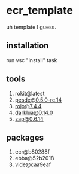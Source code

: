# ecr_template

uh template I guess.

## installation

run vsc "install" task

## tools

1. rokit@latest
2. pesde@0.5.0-rc.14
3. rojo@7.4.4
4. darklua@0.14.0
5. zap@0.6.14

## packages

1. ecr@b80288f
2. ebba@52b2018
3. vide@caa9eaf
